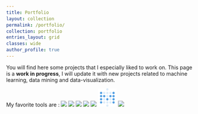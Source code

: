 ```yaml
---
title: Portfolio
layout: collection
permalink: /portfolio/
collection: portfolio
entries_layout: grid
classes: wide
author_profile: true
---
```

You will find here some projects that I especially liked to work on.
This page is a **work in progress**, I will update it with new projects related to machine learning, data mining and data-visualization.

My favorite tools are : 
<a href="https://www.python.org/" target="_blank" rel="noopener noreferrer">
<img src="https://upload.wikimedia.org/wikipedia/commons/c/c3/Python-logo-notext.svg" style="height:50px;"/></a>
<a href="https://scikit-learn.org/stable/" target="_blank" rel="noopener noreferrer">
<img src="https://upload.wikimedia.org/wikipedia/commons/0/05/Scikit_learn_logo_small.svg" style="height:50px;"/></a>
<a href="https://www.tensorflow.org/?hl=en" target="_blank" rel="noopener noreferrer">
<img src="https://upload.wikimedia.org/wikipedia/commons/2/2d/Tensorflow_logo.svg" style="height:50px;"/></a>
<a href="https://spark.apache.org/" target="_blank" rel="noopener noreferrer">
<img src="https://upload.wikimedia.org/wikipedia/commons/f/f3/Apache_Spark_logo.svg" style="height:50px;"></a>
<a href="https://www.postgresql.org/" target="_blank" rel="noopener noreferrer">
<img src="https://wiki.postgresql.org/images/a/a4/PostgreSQL_logo.3colors.svg" style="height:50px;"></a>
<a href="https://www.metabase.com/" target="_blank" rel="noopener noreferrer">
<img src="/assets/images/metabase-icon.svg" style="height:50px;"></a>
<a href="https://git-scm.com/" target="_blank" rel="noopener noreferrer">
<img src="https://upload.wikimedia.org/wikipedia/commons/3/3f/Git_icon.svg" style="height:50px;"></a>